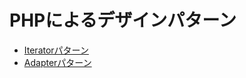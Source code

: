 # PHPによるデザインパターン

- [Iteratorパターン](https://github.com/viva-yasu/php_design_pattern/tree/master/iterator "Iteratorパターン")
- [Adapterパターン](https://github.com/viva-yasu/php_design_pattern/tree/master/adapter "Adapterパターン")
